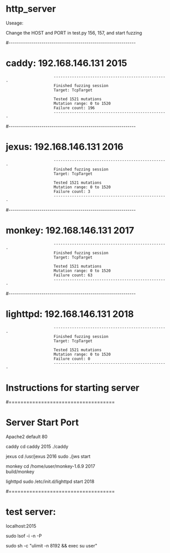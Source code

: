 # http_server


Useage: 

Change the HOST and PORT in test.py 156, 157, and start fuzzing





#--------------------------------------------------------------
# caddy: 		192.168.146.131		2015


                         --------------------------------------------------
                         Finished fuzzing session
                         Target: TcpTarget

                         Tested 1521 mutations
                         Mutation range: 0 to 1520
                         Failure count: 196
                         --------------------------------------------------


#--------------------------------------------------------------
# jexus: 		192.168.146.131		2016
	                     --------------------------------------------------
                         Finished fuzzing session
                         Target: TcpTarget

                         Tested 1521 mutations
                         Mutation range: 0 to 1520
                         Failure count: 3
                         --------------------------------------------------

#--------------------------------------------------------------
# monkey:		192.168.146.131		2017
                         --------------------------------------------------
                         Finished fuzzing session
                         Target: TcpTarget

                         Tested 1521 mutations
                         Mutation range: 0 to 1520
                         Failure count: 63
                         --------------------------------------------------



#--------------------------------------------------------------
# lighttpd:		192.168.146.131		2018


                         --------------------------------------------------
                         Finished fuzzing session
                         Target: TcpTarget

                         Tested 1521 mutations
                         Mutation range: 0 to 1520
                         Failure count: 0
                         --------------------------------------------------



# Instructions for starting server
#====================================
# Server	Start					Port
Apache2		default					80

caddy		cd caddy				2015
			./caddy

jexus		cd /usr/jexus				2016
			sudo ./jws start


monkey		cd /home/user/monkey-1.6.9		2017	
			build/monkey

lighttpd	sudo /etc/init.d/lighttpd start		2018


#====================================
# test server:

localhost:2015



sudo lsof -i -n -P


sudo sh -c "ulimit -n 8192 && exec su user"




